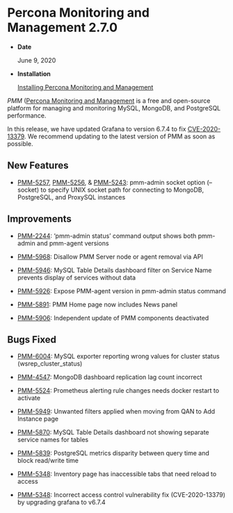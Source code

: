# Percona Monitoring and Management 2.7.0

* **Date**

    June 9, 2020

* **Installation**

    [Installing Percona Monitoring and Management]()

*PMM* ([Percona Monitoring and Management]({{pmm2doc}})
is a free and open-source platform for managing and monitoring MySQL, MongoDB, and PostgreSQL
performance.

In this release, we have updated Grafana to version 6.7.4 to fix  [CVE-2020-13379](https://cve.mitre.org/cgi-bin/cvename.cgi?name=CVE-2020-13379/). We recommend updating to the latest version of PMM as soon as possible.

## New Features


* [PMM-5257](https://jira.percona.com/browse/PMM-5257), [PMM-5256](https://jira.percona.com/browse/PMM-5256), & [PMM-5243](https://jira.percona.com/browse/PMM-5243): pmm-admin socket option (–socket) to specify UNIX socket path for connecting to MongoDB, PostgreSQL, and ProxySQL instances

## Improvements


* [PMM-2244](https://jira.percona.com/browse/PMM-2244): ‘pmm-admin status’ command output shows both pmm-admin and pmm-agent versions


* [PMM-5968](https://jira.percona.com/browse/PMM-5968): Disallow PMM Server node or agent removal via API


* [PMM-5946](https://jira.percona.com/browse/PMM-5946): MySQL Table Details dashboard filter on Service Name prevents display of services without data


* [PMM-5926](https://jira.percona.com/browse/PMM-5926): Expose PMM-agent version in pmm-admin status command


* [PMM-5891](https://jira.percona.com/browse/PMM-5891): PMM Home page now includes News panel


* [PMM-5906](https://jira.percona.com/browse/PMM-5906): Independent update of PMM components deactivated

## Bugs Fixed


* [PMM-6004](https://jira.percona.com/browse/PMM-6004): MySQL exporter reporting wrong values for cluster status (wsrep_cluster_status)


* [PMM-4547](https://jira.percona.com/browse/PMM-4547): MongoDB dashboard replication lag count incorrect


* [PMM-5524](https://jira.percona.com/browse/PMM-5524): Prometheus alerting rule changes needs docker restart to activate


* [PMM-5949](https://jira.percona.com/browse/PMM-5949): Unwanted filters applied when moving from QAN to Add Instance page


* [PMM-5870](https://jira.percona.com/browse/PMM-5870): MySQL Table Details dashboard not showing separate service names for tables


* [PMM-5839](https://jira.percona.com/browse/PMM-5839): PostgreSQL metrics disparity between query time and block read/write time


* [PMM-5348](https://jira.percona.com/browse/PMM-5348): Inventory page has inaccessible tabs that need reload to access


* [PMM-5348](https://jira.percona.com/browse/PMM-5348): Incorrect access control vulnerability fix (CVE-2020-13379) by upgrading grafana to v6.7.4
